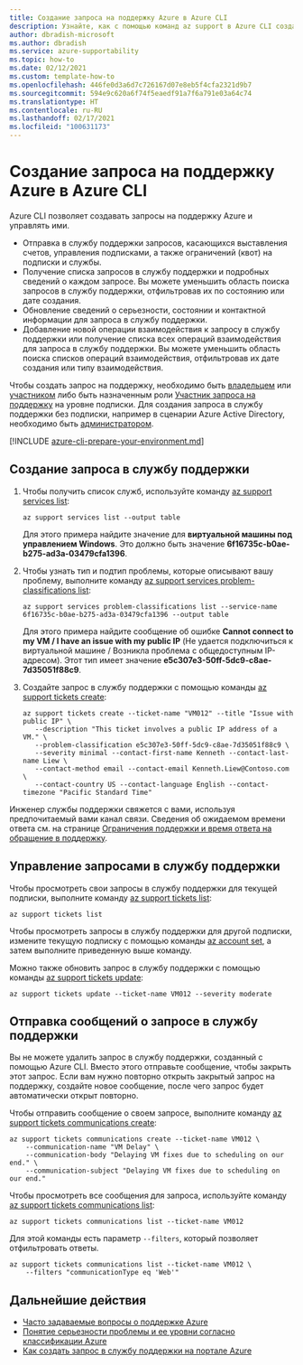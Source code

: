 ```yaml
---
title: Создание запроса на поддержку Azure в Azure CLI
description: Узнайте, как с помощью команд az support в Azure CLI создавать и обновлять запросы на поддержку Azure, а также управлять ими.
author: dbradish-microsoft
ms.author: dbradish
ms.service: azure-supportability
ms.topic: how-to
ms.date: 02/12/2021
ms.custom: template-how-to
ms.openlocfilehash: 446fe0d3a6d7c726167d07e8eb5f4cfa2321d9b7
ms.sourcegitcommit: 594e9c620a6f74f5eaedf91a7f6a791e03a64c74
ms.translationtype: HT
ms.contentlocale: ru-RU
ms.lasthandoff: 02/17/2021
ms.locfileid: "100631173"
---
```

# <a name="create-an-azure-support-request-in-azure-cli"></a>Создание запроса на поддержку Azure в Azure CLI

Azure CLI позволяет создавать запросы на поддержку Azure и управлять ими.

- Отправка в службу поддержки запросов, касающихся выставления счетов, управления подписками, а также ограничений (квот) на подписки и службы.
- Получение списка запросов в службу поддержки и подробных сведений о каждом запросе. Вы можете уменьшить область поиска запросов в службу поддержки, отфильтровав их по состоянию или дате создания.
- Обновление сведений о серьезности, состоянии и контактной информации для запроса в службу поддержки.
- Добавление новой операции взаимодействия к запросу в службу поддержки или получение списка всех операций взаимодействия для запроса в службу поддержки. Вы можете уменьшить область поиска списков операций взаимодействия, отфильтровав их дате создания или типу взаимодействия.

Чтобы создать запрос на поддержку, необходимо быть [владельцем](/azure/role-based-access-control/built-in-roles#owner) или [участником](/azure/role-based-access-control/built-in-roles#contributor) либо быть назначенным роли [Участник запроса на поддержку](/azure/role-based-access-control/built-in-roles#support-request-contributor) на уровне подписки. Для создания запроса в службу поддержки без подписки, например в сценарии Azure Active Directory, необходимо быть [администратором](/azure/active-directory/roles/permissions-reference).

[!INCLUDE [azure-cli-prepare-your-environment.md](includes/azure-cli-prepare-your-environment.md)]

## <a name="create-a-support-ticket"></a>Создание запроса в службу поддержки

1. Чтобы получить список служб, используйте команду [az support services list](/cli/azure/ext/support/support/services#ext_support_az_support_services_list):

   ```azurecli
   az support services list --output table
   ```

   Для этого примера найдите значение для **виртуальной машины под управлением Windows**. Это должно быть значение **6f16735c-b0ae-b275-ad3a-03479cfa1396**.

1. Чтобы узнать тип и подтип проблемы, которые описывают вашу проблему, выполните команду [az support services problem-classifications list](/cli/azure/ext/support/support/services/problem-classifications#ext_support_az_support_services_problem_classifications_list):

   ```azurecli
   az support services problem-classifications list --service-name 6f16735c-b0ae-b275-ad3a-03479cfa1396 --output table
   ```

   Для этого примера найдите сообщение об ошибке **Cannot connect to my VM / I have an issue with my public IP** (Не удается подключиться к виртуальной машине / Возникла проблема с общедоступным IP-адресом). Этот тип имеет значение **e5c307e3-50ff-5dc9-c8ae-7d35051f88c9**.

1. Создайте запрос в службу поддержки с помощью команды [az support tickets create](/cli/azure/ext/support/support/tickets#ext_support_az_support_tickets_create):

   ```azurecli
   az support tickets create --ticket-name "VM012" --title "Issue with public IP" \
      --description "This ticket involves a public IP address of a VM." \
      --problem-classification e5c307e3-50ff-5dc9-c8ae-7d35051f88c9 \
      --severity minimal --contact-first-name Kenneth --contact-last-name Liew \
      --contact-method email --contact-email Kenneth.Liew@Contoso.com \
      --contact-country US --contact-language English --contact-timezone "Pacific Standard Time"
   ```

Инженер службы поддержки свяжется с вами, используя предпочитаемый вами канал связи. Сведения об ожидаемом времени ответа см. на странице [Ограничения поддержки и время ответа на обращение в поддержку](/support/plans/response/).

## <a name="manage-support-tickets"></a>Управление запросами в службу поддержки

Чтобы просмотреть свои запросы в службу поддержки для текущей подписки, выполните команду [az support tickets list](/cli/azure/ext/support/support/tickets#ext_support_az_support_tickets_list):

```azurecli
az support tickets list
```

Чтобы просмотреть запросы в службу поддержки для другой подписки, измените текущую подписку с помощью команды [az account set](/cli/azure/account#az_account_set), а затем выполните приведенную выше команду.

Можно также обновить запрос в службу поддержки с помощью команды [az support tickets update](/cli/azure/ext/support/support/tickets#ext_support_az_support_tickets_update):

```azurecli
az support tickets update --ticket-name VM012 --severity moderate
```

## <a name="communicate-about-your-ticket"></a>Отправка сообщений о запросе в службу поддержки

Вы не можете удалить запрос в службу поддержки, созданный с помощью Azure CLI. Вместо этого отправьте сообщение, чтобы закрыть этот запрос. Если вам нужно повторно открыть закрытый запрос на поддержку, создайте новое сообщение, после чего запрос будет автоматически открыт повторно.

Чтобы отправить сообщение о своем запросе, выполните команду [az support tickets communications create](/cli/azure/ext/support/support/tickets/communications#ext_support_az_support_tickets_communications_create):

```azurecli
az support tickets communications create --ticket-name VM012 \
    --communication-name "VM Delay" \
    --communication-body "Delaying VM fixes due to scheduling on our end." \
    --communication-subject "Delaying VM fixes due to scheduling on our end."
```

Чтобы просмотреть все сообщения для запроса, используйте команду [az support tickets communications list](/cli/azure/ext/support/support/tickets/communications#ext_support_az_support_tickets_communications_list):

```azurecli
az support tickets communications list --ticket-name VM012
```

Для этой команды есть параметр `--filters`, который позволяет отфильтровать ответы.

```azurecli
az support tickets communications list --ticket-name VM012 \
    --filters "communicationType eq 'Web'"
```

## <a name="next-steps"></a>Дальнейшие действия

- [Часто задаваемые вопросы о поддержке Azure](/support/faq/)
- [Понятие серьезности проблемы и ее уровни согласно классификации Azure](/support/plans/response/)
- [Как создать запрос в службу поддержки на портале Azure](/azure/azure-portal/supportability/how-to-create-azure-support-request)
